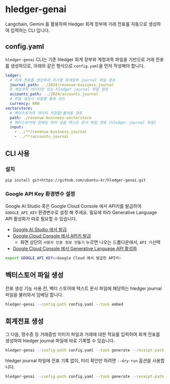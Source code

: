 # hledger-genai

Langchain, Gemini 를 활용하여 hledger 회계 장부에 거래 전표를 자동으로 생성하여 입력하는 CLI 입니다.

## config.yaml

`hledger-genai` CLI는 기존 hledger 회계 장부와 계정과목 파일을 기반으로 거래 전표를 생성하므로, 아래와 같은 형식으로 `config.yaml`을 먼저 작성해야 합니다. 

```yaml
ledger: 
  # 회계 전표를 생성하여 추가할 회계장부 journal 파일 경로
  journal_path: ../2024/revenue-business.journal 
  # 계정과목 데이터만 있는 hledger journal 파일 경로
  accounts_path: ../2024/accounts.journal
  # 전표 생성시 사용할 통화 코드
  currency: KRW
vectorstore:
  # 벡터스토어의 데이터 저장할/불러올 경로
  path: ./revenue-business-vectorstore
  # 벡터스토어에 임베딩 하여 넣을 텍스트 문서 파일 경로 (hledger journal 파일)
  input:
    - ../**/revenue-business.journal
    - ../**/accounts.journal
```
## CLI 사용
### 설치

```bash
pip install git+https://github.com/ubuntu-kr/hledger-genai.git
```

### Google API Key 환경변수 설정

Google AI Studio 혹은 Google Cloud Console 에서 API키를 발급하여 `GOOGLE_API_KEY` 환경변수로 설정 해 주세요. 필요에 따라 Generative Language API 활성화가 따로 필요할 수 있습니다.

- [Google AI Studio 에서 발급](https://aistudio.google.com/apikey)
- [Google Cloud Console 에서 API키 발급](https://console.cloud.google.com/apis/credentials)
  - 화면 상단의 `사용자 인증 정보 만들기` 누르면 나오는 드롭다운에서, `API 키`선택
- [Google Cloud Console 에서 Generative Language API 활성화](https://console.cloud.google.com/apis/api/generativelanguage.googleapis.com)

```bash
export GOOGLE_API_KEY=<Google Cloud 에서 발급한 API키>
```

## 벡터스토어 파일 생성

전표 생성 기능 사용 전, 벡터 스토어에 텍스트 문서 파일에 해당하는 hledger journal 파일을 불러와서 임베딩 합니다. 

```bash
hledger-genai --config-path config.yaml --task embed
```

## 회계전표 생성

그 다음, 영수증 등 거래증빙 이미지 파일과 거래에 대한 적요를 입력하여 회계 전표를 생성하여 hledger journal 파일에 바로 기록할 수 있습니다.

```bash
hledger-genai --config-path config.yaml --task generate --receipt-path 영수증.png --desc "<거래 적요(설명) 입력>"
```

hledger journal 파일에 전표 기록 없이, 미리 확인만 하려면 `--dry-run` 옵션을 사용합니다.
```bash
hledger-genai --config-path config.yaml --task generate --receipt-path 영수증.png --desc "<거래 적요(설명) 입력>" --dry-run
```
